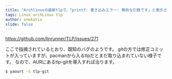 ```yaml
---
title: "Archlinuxの最新tlpで、「printf: 書き込みエラー: 無効な引数です」と表示される場合"
tags: Linux archLinux tlp
author: onokatio
slide: false
---
```

https://github.com/linrunner/TLP/issues/271

ここで指摘されているとおり、既知のバグのようです。
gitの方では修正コミットが入っていますが、pacmanから入るtlpだとまだ取り込まれていない様子です。
なので、AURにあるtlp-gitを導入すれば治ります。


```bash
$ yaourt -S tlp-git
```

